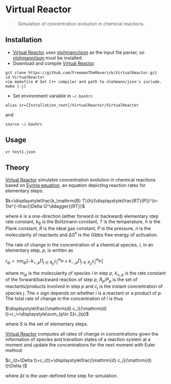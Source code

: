 # Virtual Reactor

>Simulation of concentration evolution in chemical reactions.

## Installation

+ [Virtual Reactor](https://github.com/FreemanTheMaverick/VirtualReactor/) uses [nlohmann/json](https://github.com/nlohmann/json) as the input file parser, so [nlohmann/json](https://github.com/nlohmann/json) must be installed.
+ Download and compile [Virtual Reactor](https://github.com/FreemanTheMaverick/VirtualReactor/).
```
git clone https://github.com/FreemanTheMaverick/VirtualReactor.git
cd VirtualReactor
vim makefile # Set C++ compiler and path to nlohmann/json's include.
make [-j]
```
+ Set environment variable in ```~/.bashrc```
```
alias vr=[Installation_root]/VirtualReactor/VirtualReactor
```
and
```
source ~/.bashrc
```

## Usage
```
vr test1.json
```

## Theory
[Virtual Reactor](https://github.com/FreemanTheMaverick/VirtualReactor/) simulates concentration evolution in chemical reactions based on [Eyring equation](https://en.wikipedia.org/wiki/Eyring_equation), an equation depicting reaction rates for elementary steps:

$k=\displaystyle\frac{k_\mathrm{B} T}{h}(\displaystyle\frac{RT}{P})^{n-1}e^{-\frac{\Delta G^\ddagger}{RT}}$

where $k$ is a one-direction (either forward or backward) elementary step rate constant, $k_\mathrm{B}$ is the Boltzmann constant, $T$ is the temperature, $h$ is the Plank constant, $R$ is the ideal gas constant, $P$ is the pressure, $n$ is the molecularity of reactants and $\Delta G^\ddagger$ is the Gibbs free energy of activation.

The rate of change in the concentration of a chemical species, $i$, in an elementary step, $p$, is written as

$r_{ip}=\pm m_{ip}[-k_{+,p}\displaystyle\prod_{j\in R_p}c_j^{m_{jp}}+k_{-,p}\displaystyle\prod_{j\in P_p}c_j^{m_{jp}}]$

where $m_{ip}$ is the molecularity of species $i$ in step $p$, $k_{\pm,p}$ is the rate constant of the forward/backward reaction of step $p$, $R_p/P_p$ is the set of reactants/products involved in step $p$ and $c_j$ is the instant concentration of species $j$. The $\pm$ sign depends on whether $i$ is a reactant or a product of $p$. The total rate of change in the concentration of $i$ is thus

$\displaystyle\frac{\mathrm{d} c_i}{\mathrm{d} t}=r_i=\displaystyle\sum_{p\in S}r_{ip}$

where $S$ is the set of elementary steps.

[Virtual Reactor](https://github.com/FreemanTheMaverick/VirtualReactor/) computes all rates of change in concentrations given the information of species and transition states of a reaction system at a moment and update the concentrations for the next moment with Euler method:

$c_i(t+\Delta t)=c_i(t)+\displaystyle\frac{\mathrm{d} c_i}{\mathrm{d} t}\Delta t$

where $\Delta t$ is the user-defined time step for simulation.

